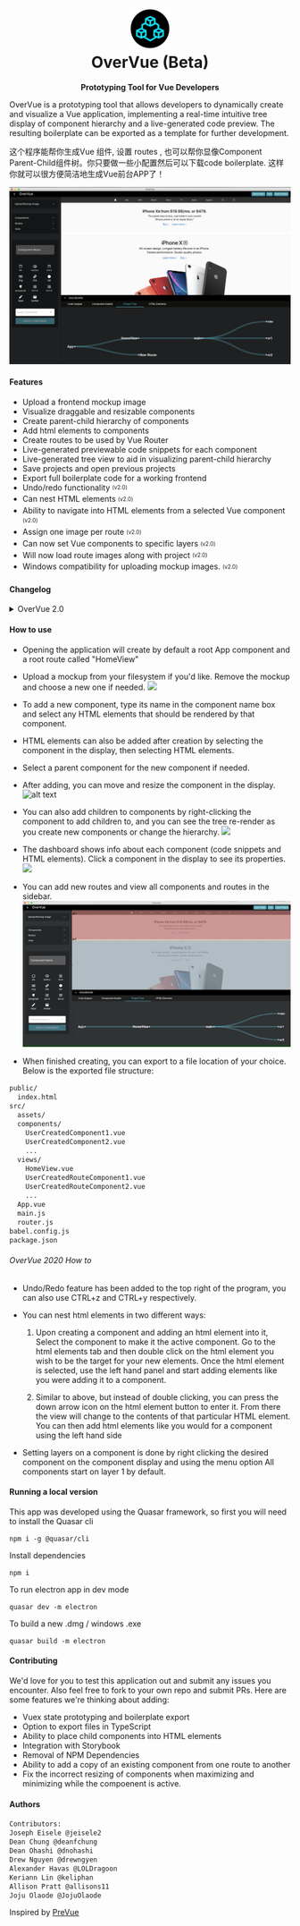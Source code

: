 <h1 align="center">
  <img src="https://raw.githubusercontent.com/jeisele2/OverVue/master/src/assets/overvue-icons/apple-icon-72x72.png">
  <br/>
  OverVue (Beta)
</h1>

<p align="center"><b>Prototyping Tool for Vue Developers</b></p>

<p>OverVue is a prototyping tool that allows developers to dynamically create and visualize a Vue application, implementing a real-time intuitive tree display of component hierarchy and a live-generated code preview. The resulting boilerplate can be exported as a template for further development.</p>

<p>这个程序能帮你生成Vue 组件, 设置 routes , 也可以帮你显像Component Parent-Child组件树。你只要做一些小配置然后可以下载code boilerplate. 这样你就可以很方便简洁地生成Vue前台APP了！</p>

![](https://raw.githubusercontent.com/jeisele2/OverVue/master/src/assets/gifs/screenshot.png)

#### Features
+ Upload a frontend mockup image
+ Visualize draggable and resizable components
+ Create parent-child hierarchy of components
+ Add html elements to components
+ Create routes to be used by Vue Router
+ Live-generated previewable code snippets for each component
+ Live-generated tree view to aid in visualizing parent-child hierarchy
+ Save projects and open previous projects
+ Export full boilerplate code for a working frontend
+ Undo/redo functionality <sub><sup>(v2.0)</sup></sub>
+ Can nest HTML elements <sub><sup>(v2.0)</sup></sub>
+ Ability to navigate into HTML elements from a selected Vue component <sub><sup>(v2.0)</sup></sub>
+ Assign one image per route <sub><sup>(v2.0)</sup></sub>
+ Can now set Vue components to specific layers <sub><sup>(v2.0)</sup></sub>
+ Will now load route images along with project <sub><sup>(v2.0)</sup></sub>
+ Windows compatibility for uploading mockup images. <sub><sup>(v2.0)</sup></sub>

#### Changelog
<details><summary>OverVue 2.0</summary>
  <ul>
  <li>Improved hierarchy tree rendering</li>
  <li>Improved Route addition and deletion</li>
  <li>Able to search for components by name</li>
  <li>Improved UI to be more informative</li>
  <li>UI is more reactive, code snippets update dynamically </li>
  <li>Component children menu is consistent with children list at time of creation</li>
  <li>Children components can no longer choose any of their ancestors to be their children.</li>
  <li>Can now use Quasar build -m electron to make windows .exe </li>
  <li>Exporting projects now exports the mockup files as well into the assets folder</li>
  <li>Saving projects now saves the mockup image url</li>
  <li>Extensive bug fixing for Vue component and HTML element deletion behavior, exporting and saving.</li>
  </ul>
</details>

#### How to use
+ Opening the application will create by default a root App component and a root route called "HomeView"
+ Upload a mockup from your filesystem if you'd like. Remove the mockup and choose a new one if needed.
![](https://raw.githubusercontent.com/jeisele2/OverVue/master/src/assets/gifs/upload-image-drawers.gif)

+ To add a new component, type its name in the component name box and select any HTML elements that should be rendered by that component.
+ HTML elements can also be added after creation by selecting the component in the display, then selecting HTML elements.
+ Select a parent component for the new component if needed.
+ After adding, you can move and resize the component in the display.
![alt text](https://raw.githubusercontent.com/jeisele2/OverVue/master/src/assets/gifs/component_creation.gif)

+ You can also add children to components by right-clicking the component to add children to, and you can see the tree re-render as you create new components or change the hierarchy.
![](https://raw.githubusercontent.com/jeisele2/OverVue/master/src/assets/gifs/HTML-elements-tree-rerender.gif)

+ The dashboard shows info about each component (code snippets and HTML elements). Click a component in the display to see its properties.                                               
![](https://raw.githubusercontent.com/jeisele2/OverVue/master/src/assets/gifs/snippets-active-component.gif)

+ You can add new routes and view all components and routes in the sidebar.
![](https://raw.githubusercontent.com/jeisele2/OverVue/master/src/assets/gifs/sidebar-components-routes.gif)

+ When finished creating, you can export to a file location of your choice. Below is the exported file structure:

```
public/
  index.html
src/
  assets/
  components/
    UserCreatedComponent1.vue
    UserCreatedComponent2.vue
    ...
  views/
    HomeView.vue
    UserCreatedRouteComponent1.vue
    UserCreatedRouteComponent2.vue
    ...
  App.vue
  main.js
  router.js
babel.config.js
package.json
```
###### OverVue 2020 How to
+ Undo/Redo feature has been added to the top right of the program, you can also use CTRL+z and CTRL+y respectively.

+ You can nest html elements in two different ways:
    1. Upon creating a component and adding an html element into it, Select the component to make it the active component.
    Go to the html elements tab and then double click on the html element you wish to be the target for your new elements.
    Once the html element is selected, use the left hand panel and start adding elements like you were adding it to a component.
    
    2. Similar to above, but instead of double clicking, you can press the down arrow icon on the html element button to enter it.
    From there the view will change to the contents of that particular HTML element.
    You can then add html elements like you would for a component using the left hand side

+ Setting layers on a component is done by right clicking the desired component on the component display and using the menu option
  All components start on layer 1 by default.







#### Running a local version
This app was developed using the Quasar framework, so first you will need to install the Quasar cli
```
npm i -g @quasar/cli
```
Install dependencies
```
npm i
```
To run electron app in dev mode
```
quasar dev -m electron
```
To build a new .dmg / windows .exe
```
quasar build -m electron
```

#### Contributing
We'd love for you to test this application out and submit any issues you encounter. Also feel free to fork to your own repo and submit PRs.
Here are some features we're thinking about adding:
+ Vuex state prototyping and boilerplate export
+ Option to export files in TypeScript
+ Ability to place child components into HTML elements
+ Integration with Storybook
+ Removal of NPM Dependencies
+ Ability to add a copy of an existing component from one route to another
+ Fix the incorrect resizing of components when maximizing and minimizing while the compoenent is active.

#### Authors
```
Contributors:
Joseph Eisele @jeisele2
Dean Chung @deanfchung
Dean Ohashi @dnohashi
Drew Nguyen @drewngyen
Alexander Havas @LOLDragoon
Keriann Lin @keliphan
Allison Pratt @allisons11 
Joju Olaode @JojuOlaode
```
Inspired by [PreVue](https://github.com/open-source-labs/PreVue)
